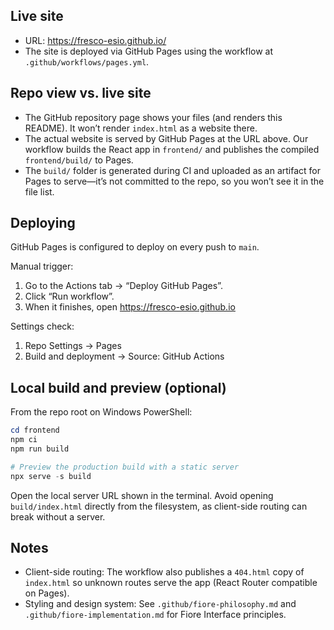 ## Live site

- URL: https://fresco-esio.github.io/
- The site is deployed via GitHub Pages using the workflow at `.github/workflows/pages.yml`.

## Repo view vs. live site

- The GitHub repository page shows your files (and renders this README). It won’t render `index.html` as a website there.
- The actual website is served by GitHub Pages at the URL above. Our workflow builds the React app in `frontend/` and publishes the compiled `frontend/build/` to Pages.
- The `build/` folder is generated during CI and uploaded as an artifact for Pages to serve—it’s not committed to the repo, so you won’t see it in the file list.

## Deploying

GitHub Pages is configured to deploy on every push to `main`.

Manual trigger:
1. Go to the Actions tab → “Deploy GitHub Pages”.
2. Click “Run workflow”.
3. When it finishes, open https://fresco-esio.github.io

Settings check:
1. Repo Settings → Pages
2. Build and deployment → Source: GitHub Actions

## Local build and preview (optional)

From the repo root on Windows PowerShell:

```powershell
cd frontend
npm ci
npm run build

# Preview the production build with a static server
npx serve -s build
```

Open the local server URL shown in the terminal. Avoid opening `build/index.html` directly from the filesystem, as client-side routing can break without a server.

## Notes

- Client-side routing: The workflow also publishes a `404.html` copy of `index.html` so unknown routes serve the app (React Router compatible on Pages).
- Styling and design system: See `.github/fiore-philosophy.md` and `.github/fiore-implementation.md` for Fiore Interface principles.
